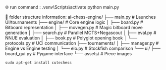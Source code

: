 🌐 run command : 
.venv\Scripts\activate
python main.py

📂 folder structure information:
ai-chess-engine/
├── main.py                 # Launches UI/tournaments
├── engine/                 # Core engine logic
│   ├── board.py            # Bitboard representation
│   ├── movegen.py          # Magic bitboard move generation
│   ├── search.py           # Parallel MCTS+Negascout
│   ├── eval.py             # NNUE evaluation
│   ├── book.py            # Polyglot opening book
│   └── protocols.py       # UCI communication
├── tournaments/
│   ├── manager.py         # Engine vs Engine testing
│   └── elo.py            # Stockfish comparison
└── ui/
    ├── board_gui.py       # Pygame interface
    └── assets/            # Piece images



    sudo apt-get install cutechess